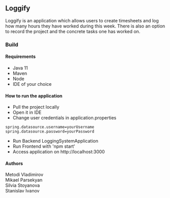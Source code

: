 ## Loggify

Loggify is an application which allows users to create timesheets and log 
how many hours they have worked during this week. There is also an option to record the project and the concrete tasks one has worked on.  

### Build  

#### Requirements  
* Java 11   
* Maven  
* Node  
* IDE of your choice  

#### How to run the application  
* Pull the project locally  
* Open it in IDE  
* Change user credentials in application.properties   
```
spring.datasource.username=yourUsername
spring.datasource.password=yourPassword
```   
* Run Backend LoggingSystemApplication  
* Run Frontend with 'npm start'  
* Access application on http://localhost:3000  
  
#### Authors  
Metodi Vladimirov  
Mikael Parsekyan  
Silvia Stoyanova  
Stanislav Ivanov  

